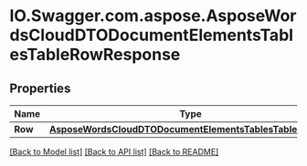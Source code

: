 # IO.Swagger.com.aspose.AsposeWordsCloudDTODocumentElementsTablesTableRowResponse
## Properties

Name | Type | Description | Notes
------------ | ------------- | ------------- | -------------
**Row** | [**AsposeWordsCloudDTODocumentElementsTablesTableRowDto**](AsposeWordsCloudDTODocumentElementsTablesTableRowDto.md) | Table row. | [optional] 

[[Back to Model list]](../README.md#documentation-for-models) [[Back to API list]](../README.md#documentation-for-api-endpoints) [[Back to README]](../README.md)

